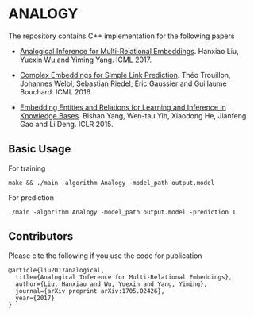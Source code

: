 # ANALOGY
The repository contains C++ implementation for the following papers

* [Analogical Inference for Multi-Relational Embeddings](https://arxiv.org/abs/1705.02426). Hanxiao Liu, Yuexin Wu and Yiming Yang. ICML 2017.

* [Complex Embeddings for Simple Link Prediction](http://proceedings.mlr.press/v48/trouillon16.pdf). Théo Trouillon, Johannes Welbl, Sebastian Riedel, Éric Gaussier and Guillaume Bouchard. ICML 2016.

* [Embedding Entities and Relations for Learning and Inference in Knowledge Bases](https://www.microsoft.com/en-us/research/wp-content/uploads/2016/02/ICLR2015_updated.pdf). Bishan Yang, Wen-tau Yih, Xiaodong He, Jianfeng Gao and Li Deng. ICLR 2015.

## Basic Usage
For training
```
make && ./main -algorithm Analogy -model_path output.model
```
For prediction
```
./main -algorithm Analogy -model_path output.model -prediction 1
```
## Contributors
Please cite the following if you use the code for publication
```
@article{liu2017analogical,
  title={Analogical Inference for Multi-Relational Embeddings},
  author={Liu, Hanxiao and Wu, Yuexin and Yang, Yiming},
  journal={arXiv preprint arXiv:1705.02426},
  year={2017}
}
```

